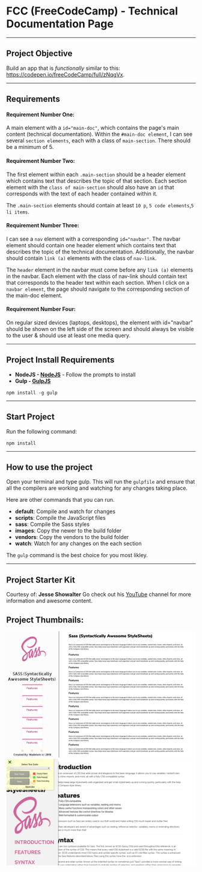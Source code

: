 # FCC (FreeCodeCamp) - Technical Documentation Page
---

## Project Objective
Build an app that is *functionally* similar to this: https://codepen.io/freeCodeCamp/full/zNqgVx.

***

## Requirements
#### Requirement Number One:
A main element with a ```id="main-doc"```, which contains the page's main content (technical documentation). Within the ```#main-doc element```, I can see several ```section elements```, each with a class of ```main-section```. There should be a minimum of 5.

#### Requirement Number Two: 
The first element within each ```.main-section``` should be a header element which contains text that describes the topic of that section. Each section element with the ```class of main-section``` should also have an ```id``` that corresponds with the text of each header contained within it.

The ```.main-section``` elements should contain at least ```10 p```, ```5 code elements```,```5 li items```.

#### Requirement Number Three: 
I can see a ```nav``` element with a corresponding ```id="navbar"```. The navbar element should contain one header element which contains text that describes the topic of the technical documentation. Additionally, the navbar should contain ```link (a)``` elements with the class of ```nav-link```.

The ```header``` element in the navbar must come before any ```link (a)``` elements in the navbar. Each element with the class of nav-link should contain text that corresponds to the header text within each section. When I click on a ```navbar element```, the page should navigate to the corresponding section of the main-doc element. 

#### Requirement Number Four: 
On regular sized devices (laptops, desktops), the element with id="navbar" should be shown on the left side of the screen and should always be visible to the user & should use at least one media query.

***

## Project Install Requirements

- **NodeJS - [NodeJS](http://nodejs.org)** - Follow the prompts to install
- **Gulp - [GulpJS](https://gulpjs.com/)**
```
npm install -g gulp
```

***

## Start Project
Run the following command: 
```
npm install
```

***

## How to use the project
Open your terminal and type gulp. This will run the ```gulpfile``` and ensure that all the compilers are working and watching for any changes taking place.

Here are other commands that you can run.

* **default**: Compile and watch for changes
* **scripts**: Compile the JavaScript files
* **sass**: Compile the Sass styles
* **images**: Copy the newer to the build folder
* **vendors**: Copy the vendors to the build folder
* **watch**: Watch for any changes on the each section

The `gulp` command is the best choice for you most likley.

***

## Project Starter Kit
Courtesy of: **Jesse Showalter** 
Go check out his [YouTube](https://www.youtube.com/watch?v=sr6jDeAoXCc&feature=youtu.be&list=PLrtjkLnNjGHu7QIc8jN7hZmuP6wMby2QZ) channel for more information and awesome content.

## Project Thumbnails:

<img src="./Images/Technical_Design.png" width="auto" height="auto">

<img src="./Images/Technical_Page_Large.png" width="auto" height="auto">
